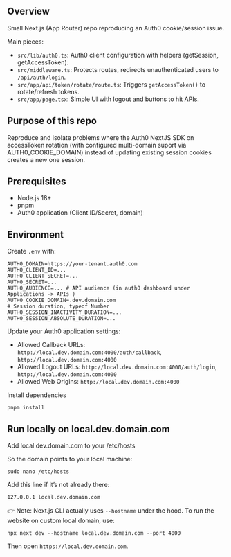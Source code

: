 ## Overview

Small Next.js (App Router) repo reproducing an Auth0 cookie/session issue.

Main pieces:

- `src/lib/auth0.ts`: Auth0 client configuration with helpers (getSession, getAccessToken).
- `src/middleware.ts`: Protects routes, redirects unauthenticated users to `/api/auth/login`.
- `src/app/api/token/rotate/route.ts`: Triggers `getAccessToken()` to rotate/refresh tokens.
- `src/app/page.tsx`: Simple UI with logout and buttons to hit APIs.

## Purpose of this repo

Reproduce and isolate problems where the Auth0 NextJS SDK on accessToken rotation (with configured multi-domain suport via AUTH0_COOKIE_DOMAIN) instead of updating existing session cookies creates a new one session.

## Prerequisites

- Node.js 18+
- pnpm
- Auth0 application (Client ID/Secret, domain)

## Environment

Create `.env` with:

```
AUTH0_DOMAIN=https://your-tenant.auth0.com
AUTH0_CLIENT_ID=...
AUTH0_CLIENT_SECRET=...
AUTH0_SECRET=...
AUTH0_AUDIENCE=... # API audience (in auth0 dashboard under Applications -> APIs )
AUTH0_COOKIE_DOMAIN=.dev.domain.com
# Session duration, typeof Number
AUTH0_SESSION_INACTIVITY_DURATION=...
AUTH0_SESSION_ABSOLUTE_DURATION=...
```

Update your Auth0 application settings:

- Allowed Callback URLs: `http://local.dev.domain.com:4000/auth/callback`, `http://local.dev.domain.com:4000`
- Allowed Logout URLs: `http://local.dev.domain.com:4000/auth/login`, `http://local.dev.domain.com:4000`
- Allowed Web Origins: `http://local.dev.domain.com:4000`

Install dependencies

```
pnpm install
```

## Run locally on local.dev.domain.com

Add local.dev.domain.com to your /etc/hosts

So the domain points to your local machine:

```
sudo nano /etc/hosts
```

Add this line if it’s not already there:

```
127.0.0.1 local.dev.domain.com
```

👉 Note: Next.js CLI actually uses `--hostname` under the hood. To run the website on custom local domain, use:

```
npx next dev --hostname local.dev.domain.com --port 4000
```

Then open `https://local.dev.domain.com`.
